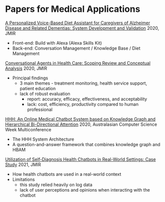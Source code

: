 # Papers for Medical Applications

[A Personalized Voice-Based Diet Assistant for Caregivers of Alzheimer Disease and Related Dementias: System Development and Validation](https://www.jmir.org/2020/9/e19897)
2020, JMIR
- Front-end: Build with Alexa (Alexa Skills Kit)
- Back-end: Conversation Management / Knowledge Base / Diet Management

[Conversational Agents in Health Care: Scoping Review and Conceptual Analysis](https://www.jmir.org/2020/8/e17158)
2020, JMIR
- Principal findings
  - 3 main themes - treatment monitoring, health service support, patient education
  - lack of robust evaluation
    - report: accuracy, efficacy, effectiveness, and acceptability
    - lack: cost, efficiency, productivity compared to human professional

[HHH: An Online Medical Chatbot System based on Knowledge Graph and Hierarchical Bi-Directional Attention](https://arxiv.org/pdf/2002.03140.pdf)
2020, Australasian Computer Science Week Multiconference
- The HHH System Architecture
- A question-and-answer framework that combines knowledge graph and HBAM

[Utilization of Self-Diagnosis Health Chatbots in Real-World Settings: Case Study](https://www.jmir.org/2021/1/e19928)
2021, JMIR
- How health chatbots are used in a real-world context
- Limitations
  - this study relied heavily on log data
  - lack of user perceptions and opinions when interacting with the chatbot


